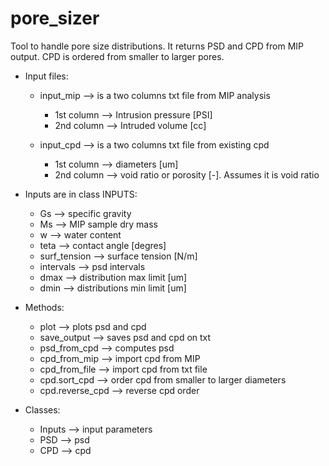 # pore_sizer
Tool to handle pore size distributions.
It returns PSD and CPD from MIP output. CPD is ordered from smaller to larger
pores.

* Input files:
  * input_mip --> is a two columns txt file from MIP analysis
    * 1st column --> Intrusion pressure [PSI]
    * 2nd column --> Intruded volume [cc]

  * input_cpd --> is a two columns txt file from existing cpd
    * 1st column --> diameters [um]
    * 2nd column --> void ratio or porosity [-]. Assumes it is void ratio

* Inputs are in class INPUTS:
  * Gs --> specific gravity
  * Ms --> MIP sample dry mass
  * w --> water content
  * teta --> contact angle [degres]
  * surf_tension --> surface tension [N/m]
  * intervals --> psd intervals
  * dmax --> distribution max limit [um]
  * dmin --> distributions min limit [um]

* Methods:
  * plot --> plots psd and cpd
  * save_output --> saves psd and cpd on txt
  * psd_from_cpd --> computes psd
  * cpd_from_mip --> import cpd from MIP
  * cpd_from_file --> import cpd from txt file
  * cpd.sort_cpd --> order cpd from smaller to larger diameters
  * cpd.reverse_cpd -->         reverse cpd order

* Classes:
  * Inputs --> input parameters
  * PSD --> psd
  * CPD --> cpd
